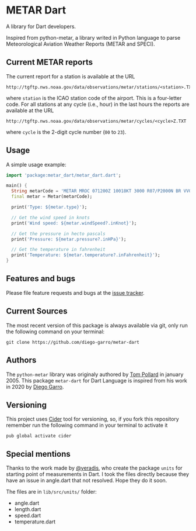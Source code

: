 # METAR Dart

A library for Dart developers.

Inspired from python-metar, a library writed in Python language to parse Meteorological Aviation Weather Reports (METAR and SPECI).

## Current METAR reports

The current report for a station is available at the URL

```
http://tgftp.nws.noaa.gov/data/observations/metar/stations/<station>.TXT
```

where `station` is the ICAO station code of the airport. This is a four-letter code. For all stations at any cycle (i.e., hour) in the last  hours the reports are available at the URL

```
http://tgftp.nws.noaa.gov/data/observations/metar/cycles/<cycle>Z.TXT
```

where `cycle` is the 2-digit cycle number (`00` to `23`).

## Usage

A simple usage example:

```dart
import 'package:metar_dart/metar_dart.dart';

main() {
  String metarCode = 'METAR MROC 071200Z 10018KT 3000 R07/P2000N BR VV003 17/09 A2994 RESHRA NOSIG';
  final metar = Metar(metarCode);

  print('Type: ${metar.type}');

  // Get the wind speed in knots
  print('Wind speed: ${metar.windSpeed?.inKnot}');

  // Get the pressure in hecto pascals
  print('Pressure: ${metar.pressure?.inHPa}');

  // Get the temperature in fahrenheit
  print('Temperature: ${metar.temperature?.inFahrenheit}');
}
```

## Features and bugs

Please file feature requests and bugs at the [issue tracker][tracker].

[tracker]: https://github.com/diego-garro/metar-dart/issues

## Current Sources

The most recent version of this package is always available via git, only run the following
command on your terminal:

```
git clone https://github.com/diego-garro/metar-dart
```

## Authors

The `python-metar` library was originaly authored by [Tom Pollard][TomPollard] in january 2005. This package `metar-dart` for Dart Language is inspired from his work in 2020 by [Diego Garro][DiegoGarro].

[TomPollard]: https://github.com/tomp
[DiegoGarro]: https://github.com/diego-garro

## Versioning

This project uses [Cider][cider] tool for versioning, so, if you fork this repository remember run
the following command in your terminal to activate it

[cider]: https://pub.dev/packages/cider

```
pub global activate cider
```

## Special mentions

Thanks to the work made by [@yeradis][yeradis], who create the package
`units` for starting point of measurements in Dart. I took the files directly because they
have an issue in angle.dart that not resolved. Hope they do it soon.

[yeradis]: https://github.com/yeradis

The files are in `lib/src/units/` folder:
  * angle.dart
  * length.dart
  * speed.dart
  * temperature.dart